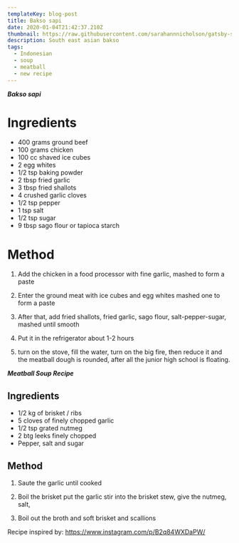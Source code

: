 ```yaml
---
templateKey: blog-post
title: Bakso sapi
date: 2020-01-04T21:42:37.210Z
thumbnail: https://raw.githubusercontent.com/sarahannnicholson/gatsby-starter-netlify-cms/master/static/img/bakso.jpg
description: South east asian bakso
tags:
  - Indonesian
  - soup
  - meatball
  - new recipe
---
```

_**Bakso sapi**_

# Ingredients

* 400 grams ground beef
* 100 grams chicken
* 100 cc shaved ice cubes
* 2 egg whites
* 1/2 tsp baking powder
* 2 tbsp fried garlic
* 3 tbsp fried shallots
* 4 crushed garlic cloves
* 1/2 tsp pepper
* 1 tsp salt
* 1/2 tsp sugar
* 9 tbsp sago flour or tapioca starch
   

# Method

1. Add the chicken in a food processor with fine garlic, mashed to form a paste

2. Enter the ground meat with ice cubes and egg whites mashed one to form a paste

3. After that, add fried shallots, fried garlic, sago flour, salt-pepper-sugar, mashed until smooth

4. Put it in the refrigerator about 1-2 hours

5. turn on the stove, fill the water, turn on the big fire, then reduce it and the meatball dough is rounded, after all the junior high school is floating.





**_Meatball Soup Recipe_**

## Ingredients

* 1/2 kg of brisket / ribs
* 5 cloves of finely chopped garlic
* 1/2 tsp grated nutmeg
* 2 btg leeks finely chopped
* Pepper, salt and sugar

## Method

1. Saute the garlic until cooked

2. Boil the brisket put the garlic stir into the brisket stew, give the nutmeg, salt,

3. Boil out the broth and soft brisket and scallions



Recipe inspired by: <https://www.instagram.com/p/B2q84WXDaPW/>
